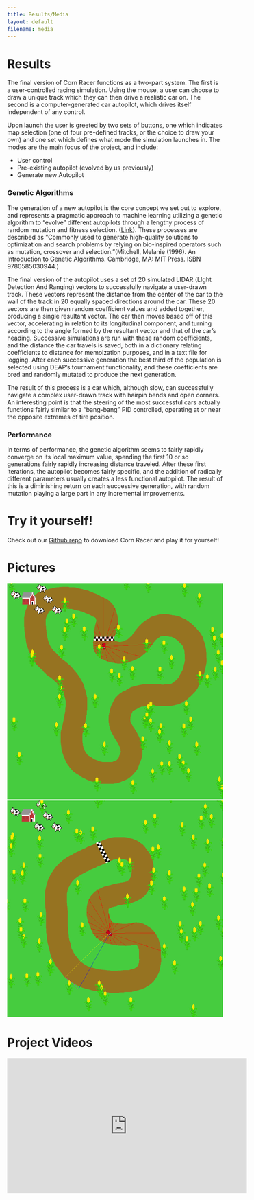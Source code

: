 ```yaml
---
title: Results/Media
layout: default
filename: media
---
```

# Results
The final version of Corn Racer functions as a two-part system. The first is a user-controlled racing simulation. Using the mouse, a user can choose to draw a unique track which they can then drive a realistic car on. The second is a computer-generated car autopilot, which drives itself independent of any control.

Upon launch the user is greeted by two sets of buttons, one which indicates map selection (one of four pre-defined tracks, or the choice to draw your own) and one set which defines what mode the simulation launches in. The modes are the main focus of the project, and include:

  * User control
  * Pre-existing autopilot (evolved by us previously)
  * Generate new Autopilot

### Genetic Algorithms

The generation of a new autopilot is the core concept we set out to explore, and represents a pragmatic approach to machine learning utilizing a genetic algorithm to “evolve” different autopilots through a lengthy process of random mutation and fitness selection. ([Link](https://en.m.wikipedia.org/wiki/Genetic_algorithm)). These processes are described as “Commonly used to generate high-quality solutions to optimization and search problems by relying on bio-inspired operators such as mutation, crossover and selection.”(Mitchell, Melanie (1996). An Introduction to Genetic Algorithms. Cambridge, MA: MIT Press. ISBN 9780585030944.)

The final version of the autopilot uses a set of 20 simulated LIDAR (LIght Detection And Ranging) vectors to successfully navigate a user-drawn track. These vectors represent the distance from the center of the car to the wall of the track in 20 equally spaced directions around the car. These 20 vectors are then given random coefficient  values and added together, producing a single resultant vector. The car then moves based off of this vector, accelerating in relation to its longitudinal component, and turning according to the angle formed by the resultant vector and that of the car’s heading. Successive simulations are run with these random coefficients, and the distance the car travels is saved, both in a dictionary relating coefficients to distance for memoization purposes, and in a text file for logging. After each successive generation the best third of the population is selected using DEAP’s tournament functionality, and these coefficients are bred and randomly mutated to produce the next generation.

The result of this process is a car which, although slow, can successfully navigate a complex user-drawn track with hairpin bends and open corners. An interesting point is that the steering of the most successful cars actually functions fairly similar to a “bang-bang” PID controlled, operating at or near the opposite extremes of tire position.

### Performance

In terms of performance, the genetic algorithm seems to fairly rapidly converge on its local maximum value, spending the first 10 or so generations fairly rapidly increasing distance traveled. After these first iterations, the autopilot becomes fairly specific, and the addition of radically different parameters usually creates a less functional autopilot. The result of this is a diminishing return on each successive generation, with random mutation playing a large part in any incremental improvements.


# Try it yourself!
Check out our [Github repo](https://github.com/labseven/SoftDes-Final-Project) to download Corn Racer and play it for yourself!

# Pictures

![Output image 1](assets/output1.png)
![Output image 2](assets/output2.png)

# Project Videos

<iframe width="560" height="315" src="https://www.youtube.com/embed/986QFQm_fSU" frameborder="0" allowfullscreen></iframe>
